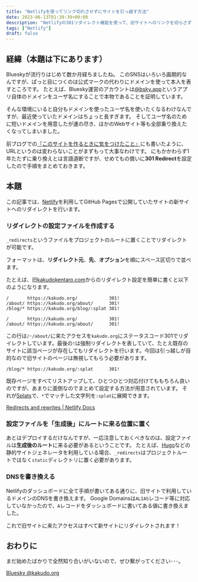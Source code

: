 ```yaml
---
title: "Netlifyを使ってリンク切れさせずにサイトを引っ越す方法"
date: 2023-06-13T01:39:39+09:00
description: "Netlifyの301リダイレクト機能を使って、旧サイトへのリンクを切らさずに引っ越しを実現する"
tags: ["Netlify"]
draft: false
---
```


## 経緯（本題は下にあります）

Blueskyが流行りはじめて数か月経ちましたね。
このSNSはいろいろ画期的なんですが、ぱっと目につくのは公式マークの代わりにドメインを使って本人を表すところです。
たとえば、Bluesky運営のアカウントは[@bsky.app](https://bsky.app/profile/bsky.app)というアプリ自体のドメインをユーザ名にすることで本物であることを証明しています。

そんな環境にいると自分もドメインを使ったユーザ名を使いたくなるわけなんですが、最近使っていたドメインはちょっと長すぎます。
そしてユーザ名のために短いドメインを用意したが運の尽き、ほかのWebサイト等も全部乗り換えたくなってしまいました。

前ブログでの[『このサイトを作るときに気をつけたこと』](https://kakudo.org/2022/09/01/points/)にも書いたように、URLというのは変わらないことがまずもって大事なわけです。
にもかかわらず1年たたずに乗り換えとは言語道断ですが、せめてもの償いに**301 Redirect**を設定したので手順をまとめておきます。

## 本題

この記事では、[Netlify](https://www.netlify.com/)を利用してGitHub Pagesで公開していたサイトの新サイトへのリダイレクトを行います。

### リダイレクトの設定ファイルを作成する

`_redirects`というファイルをプロジェクトのルートに置くことでリダイレクトが可能です。

フォーマットは、**リダイレクト元**、**先**、**オプション**を順にスペース区切りで並べます。

たとえば、旧[kakudokentaro.com](https://kakudokentaro.com/)からのリダイレクト設定を簡単に書くと以下のようになります。

```
/       https://kakudo.org/            301!
/about/ https://kakudo.org/about/      301!
/blog/* https://kakudo.org/blog/:splat 301!
```

```
/       https://kakudo.org/            301!
/about/ https://kakudo.org/about/      301!
```

この行は`/`･`/about/`に来たアクセスを`kakudo.org`にステータスコード301でリダイレクトしています。最後の`!`は強制リダイレクトを表していて、たとえ既存のサイトに該当ページが存在してもリダイレクトを行います。今回は引っ越しが目的なので旧サイトのページは無視してもらう必要があります。

```
/blog/* https://kakudo.org/:splat      301!
```

既存ページをすべてリストアップして、ひとつひとつ対応付けてももちろん良いのですが、あまりに面倒なのでまとめて設定する方法が用意されています。
それが[Splats](https://docs.netlify.com/routing/redirects/redirect-options/#splats)で、`*`でマッチした文字列を`:splat`に展開できます。

[Redirects and rewrites | Netlify Docs](https://docs.netlify.com/routing/redirects/)

### 設定ファイルを「生成後」にルートに来る位置に置く

あとはデプロイするだけなんですが、一応注意しておくべきなのは、設定ファイルは**生成後のルート**に来る必要があるということです。
たとえば、[Hugo](https://gohugo.io/)などの静的サイトジェネレータを利用している場合、`_redirects`はプロジェクトルートではなく`static`ディレクトリに置く必要があります。

### DNSを書き換える

Netlifyのダッシュボードに全て手順が書いてある通りに、旧サイトで利用しているドメインのDNSを書き換えます。
Google Domainsは`ALIAS`レコード等に対応していなかったので、`A`レコードをダッシュボードに書いてある値に書き換えました。

これで旧サイトに来たアクセスはすべて新サイトにリダイレクトされます！

## おわりに

まだ始めたばかりで全然知り合いがいないので、ぜひ繋がってください･･･。

[Bluesky @kakudo.org](https://bsky.app/profile/kakudo.org)